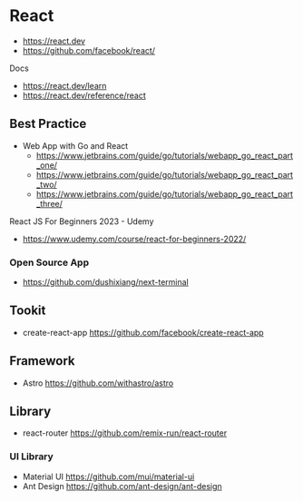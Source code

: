 # React
- https://react.dev
- https://github.com/facebook/react/

Docs
- https://react.dev/learn
- https://react.dev/reference/react


## Best Practice
- Web App with Go and React
  - https://www.jetbrains.com/guide/go/tutorials/webapp_go_react_part_one/
  - https://www.jetbrains.com/guide/go/tutorials/webapp_go_react_part_two/
  - https://www.jetbrains.com/guide/go/tutorials/webapp_go_react_part_three/

React JS For Beginners 2023 - Udemy
- https://www.udemy.com/course/react-for-beginners-2022/

### Open Source App
- https://github.com/dushixiang/next-terminal


## Tookit
- create-react-app https://github.com/facebook/create-react-app


## Framework
- Astro https://github.com/withastro/astro


## Library
- react-router https://github.com/remix-run/react-router

### UI Library
- Material UI https://github.com/mui/material-ui
- Ant Design https://github.com/ant-design/ant-design

